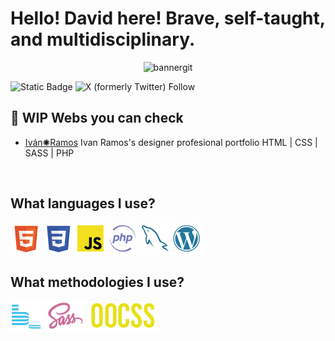 
# Hello! David here! Brave, self-taught, and multidisciplinary.
</div>
<div align="center">
<img src="https://i.ibb.co/wQKYGtV/bannergit.png" alt="bannergit" border="0">
</div>

  
![Static Badge](https://img.shields.io/badge/code_with_me-%23FAEA27) ![X (formerly Twitter) Follow](https://img.shields.io/twitter/follow/dangelrubio)
&nbsp;
## 🔧 WIP Webs you can check
- [Iván✺Ramos](https://ivaneferamos.previaweb.com) Ivan Ramos's designer profesional portfolio HTML | CSS | SASS | PHP 

&nbsp;
## What languages I use?
![html5](https://github.com/dangelrubio/dangelrubio/blob/main/img/HTML5.png)![css3](https://github.com/dangelrubio/dangelrubio/blob/main/img/CSS3.png)![JavaScript](https://github.com/dangelrubio/dangelrubio/blob/main/img/JS.png)![PHP](https://github.com/dangelrubio/dangelrubio/blob/main/img/PHP.png)![MySQL](https://github.com/dangelrubio/dangelrubio/blob/main/img/MySQL.png)![WordPress Core](https://github.com/dangelrubio/dangelrubio/blob/main/img/WordPress.png)
## What methodologies I use? 
![bem](https://github.com/dangelrubio/dangelrubio/blob/main/img/bem.png) ![sass](https://github.com/dangelrubio/dangelrubio/blob/main/img/sass.png) ![oocss](https://github.com/dangelrubio/dangelrubio/blob/main/img/oocss.png)
